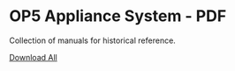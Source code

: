 # OP5 Appliance System - PDF

Collection of manuals for historical reference.

[Download All](/pages/downloadallattachments.action?pageId=16482365 "Download all the latest versions of attachments on this page as single zip file.")

